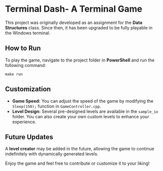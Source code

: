 # Terminal Dash- A Terminal Game

This project was originally developed as an assignment for the **Data Structures** class. Since then, it has been upgraded to be fully playable in the Windows terminal.

## How to Run
To play the game, navigate to the project folder in **PowerShell** and run the following command:
```
make run
```

## Customization
- **Game Speed:** You can adjust the speed of the game by modifying the `Sleep(150);` function in `GameController.cpp`.
- **Level Design:** Several pre-designed levels are available in the `sample_io` folder. You can also create your own custom levels to enhance your experience.

## Future Updates
A **level creator** may be added in the future, allowing the game to continue indefinitely with dynamically generated levels.

Enjoy the game and feel free to contribute or customize it to your liking!

